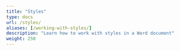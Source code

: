 ```yaml
---
title: "Styles"
type: docs
url: /styles/
aliases: [/working-with-styles/]
description: "Learn how to work with styles in a Word document"
weight: 250
---
```


